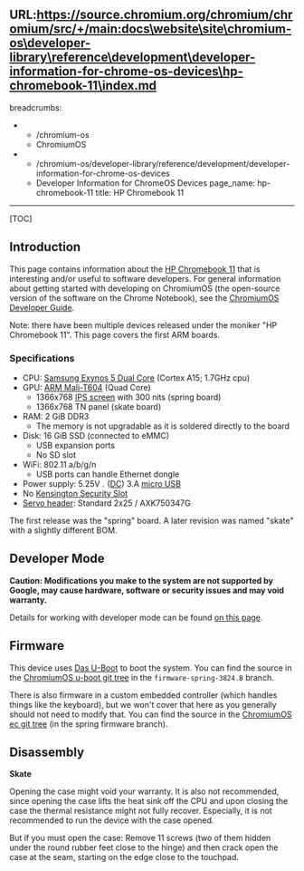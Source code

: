 URL:https://source.chromium.org/chromium/chromium/src/+/main:docs\website\site\chromium-os\developer-library\reference\development\developer-information-for-chrome-os-devices\hp-chromebook-11\index.md
---
breadcrumbs:
- - /chromium-os
  - ChromiumOS
- - /chromium-os/developer-library/reference/development/developer-information-for-chrome-os-devices
  - Developer Information for ChromeOS Devices
page_name: hp-chromebook-11
title: HP Chromebook 11
---

[TOC]

## Introduction

This page contains information about the [HP Chromebook
11](https://www.google.com/intl/en/chrome/devices/hp-chromebook-11/) that is
interesting and/or useful to software developers. For general information about
getting started with developing on ChromiumOS (the open-source version of the
software on the Chrome Notebook), see the [ChromiumOS Developer
Guide](/chromium-os/developer-guide).

Note: there have been multiple devices released under the moniker "HP Chromebook
11". This page covers the first ARM boards.

### Specifications

*   CPU: [Samsung Exynos 5 Dual
            Core](http://www.samsung.com/global/business/semiconductor/product/application/detail?productId=7668)
            (Cortex A15; 1.7GHz cpu)
*   GPU: [ARM
            Mali-T604](http://www.arm.com/products/multimedia/mali-graphics-hardware/mali-t604.php)
            (Quad Core)
    *   1366x768 [IPS screen](https://en.wikipedia.org/wiki/IPS_panel)
                with 300 nits (spring board)
    *   1366x768 TN panel (skate board)
*   RAM: 2 GiB DDR3
    *   The memory is not upgradable as it is soldered directly to the
                board
*   Disk: 16 GiB SSD (connected to eMMC)
    *   USB expansion ports
    *   No SD slot
*   WiFi: 802.11 a/b/g/n
    *   USB ports can handle Ethernet dongle
*   Power supply: 5.25V <img alt="image"
            src="/chromium-os/developer-library/reference/development/developer-information-for-chrome-os-devices/direct-current.svg"
            height=5> ([DC](https://en.wikipedia.org/wiki/Direct_current)) 3.A
            [micro
            USB](https://play.google.com/store/devices/details/Charger_for_HP_Chromebook_11)
*   No [Kensington Security
            Slot](https://en.wikipedia.org/wiki/Kensington_Security_Slot)
*   [Servo header](/chromium-os/servo): Standard 2x25 / AXK750347G

The first release was the "spring" board. A later revision was named "skate"
with a slightly different BOM.

## Developer Mode

**Caution: Modifications you make to the system are not supported by Google, may
cause hardware, software or security issues and may void warranty.**

Details for working with developer mode can be found [on this
page](/chromium-os/developer-library/reference/development/developer-information-for-chrome-os-devices/samsung-arm-chromebook).

## Firmware

This device uses [Das U-Boot](http://www.denx.de/wiki/U-Boot) to boot the
system. You can find the source in the [ChromiumOS u-boot git
tree](https://chromium.googlesource.com/chromiumos/third_party/u-boot/+/firmware-spring-3824.B)
in the `firmware-spring-3824.B` branch.

There is also firmware in a custom embedded controller (which handles things
like the keyboard), but we won't cover that here as you generally should not
need to modify that. You can find the source in the [ChromiumOS ec git
tree](https://chromium.googlesource.com/chromiumos/platform/ec/+/firmware-spring-3824.B)
(in the spring firmware branch).

## Disassembly

**Skate**

Opening the case might void your warranty. It is also not recommended, since
opening the case lifts the heat sink off the CPU and upon closing the case the
thermal resistance might not fully recover. Especially, it is not recommended to
run the device with the case opened.

But if you must open the case: Remove 11 screws (two of them hidden under the
round rubber feet close to the hinge) and then crack open the case at the seam,
starting on the edge close to the touchpad.
